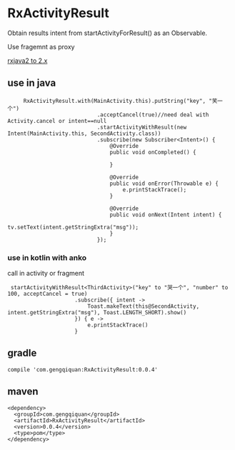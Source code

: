 # RxActivityResult
 Obtain results intent from startActivityForResult() as an Observable.
 
 Use fragemnt as proxy

[rxjava2 to 2.x](https://github.com/gengqiquan/RxActivityResult/tree/2.x)

## use in java 
```
     RxActivityResult.with(MainActivity.this).putString("key", "笑一个")
                            .acceptCancel(true)//need deal with Activity.cancel or intent==null
                            .startActivityWithResult(new Intent(MainActivity.this, SecondActivity.class))
                            .subscribe(new Subscriber<Intent>() {
                                @Override
                                public void onCompleted() {

                                }

                                @Override
                                public void onError(Throwable e) {
                                    e.printStackTrace();
                                }

                                @Override
                                public void onNext(Intent intent) {
                                    tv.setText(intent.getStringExtra("msg"));
                                }
                            });
```

### use in kotlin with anko
call in activity or fragment
```
 startActivityWithResult<ThirdActivity>("key" to "哭一个", "number" to 100, acceptCancel = true)
                     .subscribe({ intent ->
                         Toast.makeText(this@SecondActivity, intent.getStringExtra("msg"), Toast.LENGTH_SHORT).show()
                     }) { e ->
                         e.printStackTrace()
                     }
```

## gradle
```
compile 'com.gengqiquan:RxActivityResult:0.0.4'
```
## maven
```
<dependency>
  <groupId>com.gengqiquan</groupId>
  <artifactId>RxActivityResult</artifactId>
  <version>0.0.4</version>
  <type>pom</type>
</dependency>
```
